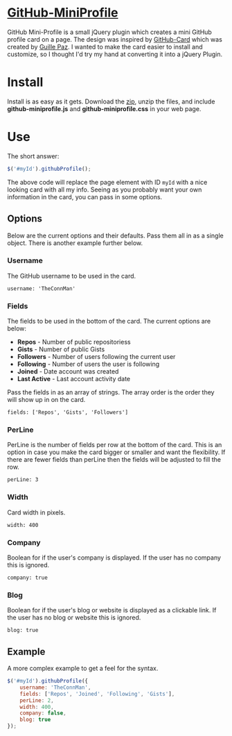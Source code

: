[GitHub-MiniProfile](https://theconnman.github.io/github-miniprofile)
==================
GitHub Mini-Profile is a small jQuery plugin which creates a mini GitHub profile card on a page. The design was inspired by [GitHub-Card](https://github.com/pazguille/github-card) which was created by [Guille Paz](https://github.com/pazguille). I wanted to make the card easier to install and customize, so I thought I'd try my hand at converting it into a jQuery Plugin.

# Install
Install is as easy as it gets. Download the [zip](https://github.com/TheConnMan/GitHub-MiniProfile/archive/master.zip), unzip the files, and include **github-miniprofile.js** and **github-miniprofile.css** in your web page.

# Use
The short answer:
```javascript
$('#myId').githubProfile();
```

The above code will replace the page element with ID `myId` with a nice looking card with all my info. Seeing as you probably want your own information in the card, you can pass in some options.

## Options
Below are the current options and their defaults. Pass them all in as a single object. There is another example further below.

### Username
The GitHub username to be used in the card.

	username: 'TheConnMan'
### Fields
The fields to be used in the bottom of the card. The current options are below:
- **Repos** - Number of public repositoriess
- **Gists** - Number of public Gists
- **Followers** - Number of users following the current user
- **Following** - Number of users the user is following
- **Joined** - Date account was created
- **Last Active** - Last account activity date

Pass the fields in as an array of strings. The array order is the order they will show up in on the card.

	fields: ['Repos', 'Gists', 'Followers']
### PerLine
PerLine is the number of fields per row at the bottom of the card. This is an option in case you make the card bigger or smaller and want the flexibility. If there are fewer fields than perLine then the fields will be adjusted to fill the row.

	perLine: 3
### Width
Card width in pixels.

	width: 400
### Company
Boolean for if the user's company is displayed. If the user has no company this is ignored.

	company: true
### Blog
Boolean for if the user's blog or website is displayed as a clickable link. If the user has no blog or website this is ignored.

	blog: true

## Example
A more complex example to get a feel for the syntax.
```javascript
$('#myId').githubProfile({
	username: 'TheConnMan',
	fields: ['Repos', 'Joined', 'Following', 'Gists'],
	perLine: 2,
	width: 400,
	company: false,
	blog: true
});
```